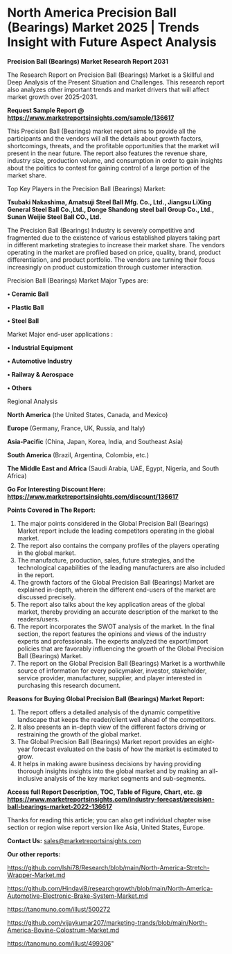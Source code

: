  # North America Precision Ball (Bearings) Market 2025 | Trends Insight with Future Aspect Analysis

<strong>Precision Ball (Bearings) Market Research Report 2031</strong>

The Research Report on Precision Ball (Bearings) Market is a Skillful and Deep Analysis of the Present Situation and Challenges. This research report also analyzes other important trends and market drivers that will affect market growth over 2025-2031.

<strong>Request Sample Report @ <a href=https://www.marketreportsinsights.com/sample/136617>https://www.marketreportsinsights.com/sample/136617</a></strong>

This Precision Ball (Bearings) market report aims to provide all the participants and the vendors will all the details about growth factors, shortcomings, threats, and the profitable opportunities that the market will present in the near future. The report also features the revenue share, industry size, production volume, and consumption in order to gain insights about the politics to contest for gaining control of a large portion of the market share.

Top Key Players in the Precision Ball (Bearings) Market:

<strong>Tsubaki Nakashima, Amatsuji Steel Ball Mfg. Co., Ltd., Jiangsu LiXing General Steel Ball Co.,Ltd., Donge Shandong steel ball Group Co., Ltd., Sunan Weijie Steel Ball CO., Ltd.</strong>

The Precision Ball (Bearings) Industry is severely competitive and fragmented due to the existence of various established players taking part in different marketing strategies to increase their market share. The vendors operating in the market are profiled based on price, quality, brand, product differentiation, and product portfolio. The vendors are turning their focus increasingly on product customization through customer interaction.

Precision Ball (Bearings) Market Major Types are:

<strong>• Ceramic Ball

• Plastic Ball

• Steel Ball</strong>

Market Major end-user applications :

<strong>• Industrial Equipment

• Automotive Industry

• Railway & Aerospace

• Others</strong>

Regional Analysis

</u><strong><b>North America</b></strong> (the United States, Canada, and Mexico)

<strong><b>Europe </b></strong>(Germany, France, UK, Russia, and Italy)

<strong><b>Asia-Pacific</b></strong> (China, Japan, Korea, India, and Southeast Asia)

<strong><b>South America</b></strong> (Brazil, Argentina, Colombia, etc.)

<strong><b>The Middle East and Africa</b></strong> (Saudi Arabia, UAE, Egypt, Nigeria, and South Africa)

<strong>Go For Interesting Discount Here: <a href=https://www.marketreportsinsights.com/discount/136617>https://www.marketreportsinsights.com/discount/136617</a></strong>

<strong>Points Covered in The Report:</strong>
<ol>
  <li>The major points considered in the Global Precision Ball (Bearings) Market report include the leading competitors operating in the global market.</li>
  <li>The report also contains the company profiles of the players operating in the global market.</li>
  <li>The manufacture, production, sales, future strategies, and the technological capabilities of the leading manufacturers are also included in the report.</li>
  <li>The growth factors of the Global Precision Ball (Bearings) Market are explained in-depth, wherein the different end-users of the market are discussed precisely.</li>
  <li>The report also talks about the key application areas of the global market, thereby providing an accurate description of the market to the readers/users.</li>
  <li>The report incorporates the SWOT analysis of the market. In the final section, the report features the opinions and views of the industry experts and professionals. The experts analyzed the export/import policies that are favorably influencing the growth of the Global Precision Ball (Bearings) Market.</li>
  <li>The report on the Global Precision Ball (Bearings) Market is a worthwhile source of information for every policymaker, investor, stakeholder, service provider, manufacturer, supplier, and player interested in purchasing this research document.</li>
</ol>
<strong>Reasons for Buying Global Precision Ball (Bearings) Market Report:</strong>

<ol>
  <li>The report offers a detailed analysis of the dynamic competitive landscape that keeps the reader/client well ahead of the competitors.</li>
  <li>It also presents an in-depth view of the different factors driving or restraining the growth of the global market.</li>
  <li>The Global Precision Ball (Bearings) Market report provides an eight-year forecast evaluated on the basis of how the market is estimated to grow.</li>
  <li>It helps in making aware business decisions by having providing thorough insights insights into the global market and by making an all-inclusive analysis of the key market segments and sub-segments.</li>
</ol>
<strong>Access full Report Description, TOC, Table of Figure, Chart, etc. @ <a href=https://www.marketreportsinsights.com/industry-forecast/precision-ball-bearings-market-2022-136617>https://www.marketreportsinsights.com/industry-forecast/precision-ball-bearings-market-2022-136617</a></strong>


Thanks for reading this article; you can also get individual chapter wise section or region wise report version like Asia, United States, Europe.

<strong>Contact Us:</strong>
sales@marketreportsinsights.com

<strong>Our other reports:</strong>

<a href=https://github.com/Ishi78/Research/blob/main/North-America-Stretch-Wrapper-Market.md>https://github.com/Ishi78/Research/blob/main/North-America-Stretch-Wrapper-Market.md</a>

<a href=https://github.com/Hindavi8/researchgrowth/blob/main/North-America-Automotive-Electronic-Brake-System-Market.md>https://github.com/Hindavi8/researchgrowth/blob/main/North-America-Automotive-Electronic-Brake-System-Market.md</a>

<a href=https://tanomuno.com/illust/500272>https://tanomuno.com/illust/500272</a>

<a href=https://github.com/vijaykumar207/marketing-trands/blob/main/North-America-Bovine-Colostrum-Market.md>https://github.com/vijaykumar207/marketing-trands/blob/main/North-America-Bovine-Colostrum-Market.md</a>

<a href=https://tanomuno.com/illust/499306>https://tanomuno.com/illust/499306</a>"
